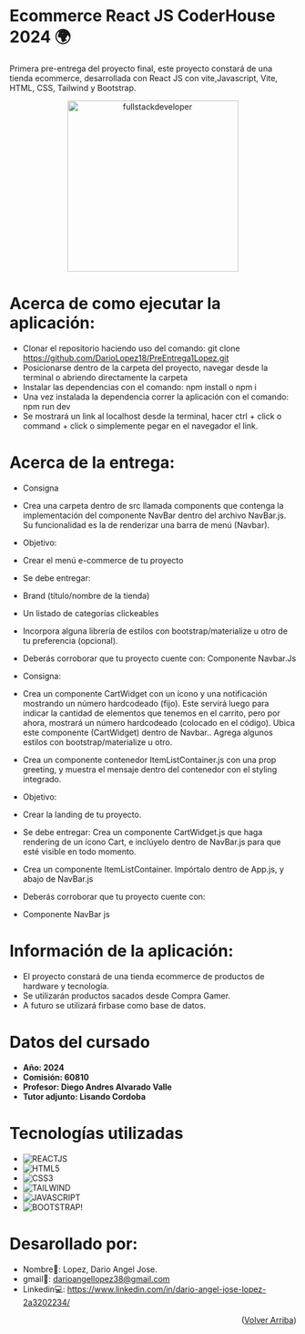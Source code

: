 # Ecommerce React JS CoderHouse 2024 🌍

Primera pre-entrega del proyecto final, este proyecto constará de una tienda ecommerce, desarrollada con
React JS con vite,Javascript, Vite, HTML, CSS, Tailwind y Bootstrap.

<p align="center">
    <img
    src="https://media.giphy.com/media/scZPhLqaVOM1qG4lT9/giphy.gif"
    alt="fullstackdeveloper"
    width="300px"
    height="300px"
    align="center"
/>
</p>

# Acerca de como ejecutar la aplicación:

* Clonar el repositorio haciendo uso del comando: git clone https://github.com/DarioLopez18/PreEntrega1Lopez.git
* Posicionarse dentro de la carpeta del proyecto, navegar desde la terminal o abriendo directamente la carpeta
* Instalar las dependencias con el comando: npm install o npm i
* Una vez instalada la dependencia correr la aplicación con el comando: npm run dev
* Se mostrará un link al localhost desde la terminal, hacer ctrl + click o command + click o simplemente pegar en el navegador el link.

# Acerca de la entrega: 

* Consigna

* Crea una carpeta dentro de src llamada components que contenga la implementación del componente NavBar dentro del archivo NavBar.js. Su funcionalidad es la de renderizar una barra de menú (Navbar).

* Objetivo:

* Crear el menú e-commerce de tu proyecto

* Se debe entregar: 

* Brand (título/nombre de la tienda)
* Un listado de categorías clickeables
* Incorpora alguna librería de estilos con bootstrap/materialize u otro de tu preferencia (opcional).
* Deberás corroborar que tu proyecto cuente con: Componente Navbar.Js

* Consigna: 

* Crea un componente CartWidget con un ícono y una notificación mostrando un número hardcodeado (fijo). Este servirá luego para indicar la cantidad de elementos que tenemos en el carrito, pero por ahora, mostrará un número hardcodeado (colocado en el código). Ubica este componente (CartWidget) dentro de Navbar.. Agrega algunos estilos con bootstrap/materialize u otro.

* Crea un componente contenedor ItemListContainer.js con una prop greeting, y muestra el mensaje dentro del contenedor con el styling integrado.

* Objetivo:

* Crear la landing de tu proyecto.

* Se debe entregar: Crea un componente CartWidget.js que haga rendering de un ícono Cart, e inclúyelo dentro de NavBar.js para que esté visible en todo momento.

* Crea un componente ItemListContainer. Impórtalo dentro de App.js, y abajo de NavBar.js

* Deberás corroborar que tu proyecto cuente con: 

* Componente NavBar js

# Información de la aplicación:

* El proyecto constará de una tienda ecommerce de productos de hardware y tecnología.
* Se utilizarán productos sacados desde Compra Gamer. 
* A futuro se utilizará firbase como base de datos. 

# Datos del cursado
- **Año: 2024**
- **Comisión: 60810**
- **Profesor: Diego Andres Alvarado Valle**
- **Tutor adjunto: Lisando Cordoba**

# Tecnologías utilizadas

* ![REACTJS](https://img.shields.io/badge/React-20232A?style=for-the-badge&logo=react&logoColor=61DAFB)
* ![HTML5](https://img.shields.io/badge/HTML5-E34F26?style=for-the-badge&logo=html5&logoColor=white)
* ![CSS3](https://img.shields.io/badge/CSS3-1572B6?style=for-the-badge&logo=css3&logoColor=white)
* ![TAILWIND](https://img.shields.io/badge/Tailwind_CSS-38B2AC?style=for-the-badge&logo=tailwind-css&logoColor=white)
* ![JAVASCRIPT](https://img.shields.io/badge/JavaScript-323330?style=for-the-badge&logo=javascript&logoColor=F7DF1E)
* ![BOOTSTRAP!](https://img.shields.io/badge/Bootstrap-563D7C?style=for-the-badge&logo=bootstrap&logoColor=white)
# Desarollado por:

* Nombre👤: Lopez, Dario Angel Jose.
* gmail📩: darioangellopez38@gmail.com
* Linkedin💻: https://www.linkedin.com/in/dario-angel-jose-lopez-2a3202234/

<p align="right">(<a href="#top">Volver Arriba</a>)</p>

